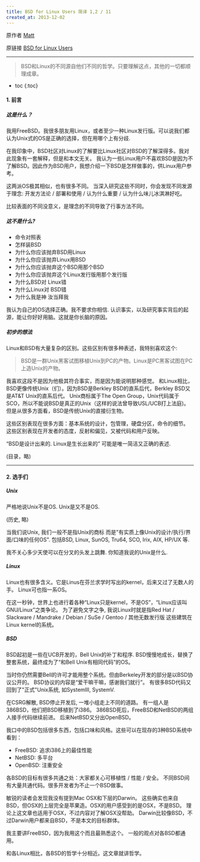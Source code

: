 ```yaml
---
title: BSD for Linux Users 简译 1,2 / 11
created_at: 2013-12-02
---
```

原作者 [Matt](http://www.over-yonder.net/~fullermd/)

原链接 [BSD for Linux Users](http://www.over-yonder.net/~fullermd/rants/bsd4linux/01)

-----------

> BSD和Linux的不同源自他们不同的哲学。只要理解这点，其他的一切都顺理成章。

* toc
{:toc}

#### 1. 前言

##### 这是什么？

我用FreeBSD。我很多朋友用Linux，或者至少一种Linux发行版。可以说我们都认为Unix式的OS是正确的选择，但在用哪个上有分歧.

在我印象中，BSD社区对Linux的了解要比Linux社区对BSD的了解深得多。我对此现象有一套解释，但是和本文无关。
我认为一些Linux用户不喜欢BSD是因为不了解BSD。因此作为BSD用户，我想介绍一下BSD是怎样做事的，供Linux用户参考。

这两派OS极其相似，也有很多不同。
当深入研究这些不同时，你会发现不同发源于理念: 开发方法论 / 部署和使用 / 认为什么重要 / 认为什么味儿冰淇淋好吃。

比较表面的不同没意义，是理念的不同导致了行事方法不同。

##### 这不是什么?

- 命令对照表
- 怎样装BSD
- 为什么你应该抛弃BSD用Linux
- 为什么你应该抛弃Linux用BSD
- 为什么你应该抛弃这个BSD用那个BSD
- 为什么你应该抛弃这个Linux发行版用那个发行版
- 为什么BSD对 Linux错
- 为什么Linux对 BSD错
- 为什么我是神 汝当拜我

我认为自己的OS选择正确。我不要求你相信.
认识事实，以及研究事实背后的起源，能让你好好用脑。这就是你长脑的原因。

##### 初步的想法

Linux和BSD有大量复杂的区别。这些区别有很多种表述，我特别喜欢这个:

> BSD是一群Unix黑客试图移植Unix到PC的产物。Linux是PC黑客试图在PC上造Unix的产物。

我喜欢这段不是因为他极其符合事实，而是因为能说明那种感觉。
和Linux相比，BSD更像传统Unix（们）。因为BSD是Berkley BSD的直系后代，Berkley BSD又是AT&T Unix的直系后代。
Unix商标属于The Open Group，Unix代码属于SCO，所以不能说BSD是真正的Unix（这样的说法曾导致USL/UCB打上法庭)。
但是从很多方面看，BSD是传统Unix的直接衍生物。

这些区别表现在很多方面：基本系统的设计，包管理，硬盘分区，命令的细节。
这些区别表现在开发者的态度，反射和偏见，又被代码和用户反映。

“BSD是设计出来的. Linux是生长出来的” 可能是唯一简洁又正确的表述.

(目录，略)

-----------

#### 2. 选手们

##### Unix

严格地说Unix不是OS. Unix是又不是OS.

(历史, 略)

当我们说Unix, 我们一般不是指Unix的商标 而是"有实质上像Unix的设计/执行/界面/口味的任何OS".
包括BSD, Linux, SunOS, Tru64, SCO, Irix, AIX, HP/UX 等.

我不关心多少天使可以在分叉的头发上跳舞. 你知道我说的Unix是什么.

##### Linux

Linux也有很多含义。它是Linus在芬兰求学时写出的kernel，后来又过了无数人的手。
Linux可也指一系OS。

在这一秒钟，世界上也进行着各种“Linux只是kernel，不是OS”，“Linux应该叫GNU/Linux”之类争论。
为了避免文字之争, 我说Linux时就是指Red Hat / Slackware / Mandrake / Debian / SuSe / Gentoo / 其他无数发行版
这些建筑在Linux kernel的系统。

##### BSD

BSD起初是一些在UCB开发的，Bell Unix的补丁和程序.
BSD慢慢地成长，替换了整套系统，最终成为了“和Bell Unix有相同代码”的OS。

当时你仍然需要Bell的许可才能用整个系统。但由Berkeley开发的部分是以BSD协议公开的。
BSD协议的内容是“爱干嘛干嘛，感谢我们就行”。
有很多BSD代码又回到了"正式"Unix系统, 如SystemIII, SystemV.

在CSRG解散, BSD停止开发后, 一堆小组走上不同的道路。
有一组人是386BSD，他们把BSD移植到了i386。
386BSD死后，FreeBSD和NetBSD的两组人接手代码继续前进。
后来NetBSD又分出OpenBSD。

我口中的BSD包括很多东西，包括口味和风格。这些可以在现存的3种BSD系统中看到：

- FreeBSD: 追求i386上的最佳性能
- NetBSD:  多平台
- OpenBSD: 注重安全

各BSD的目标有很多共通之处：大家都关心可移植性 / 性能 / 安全。
不同BSD间有大量共通代码。很多开发者为不止一个BSD做事。

敏锐的读者会发现我没有提到Mac OSX和下层的Darwin。
这些确实也来自BSD，但OSX的上层完全是苹果造。OSX的用户感受到的是OSX，不是BSD。
理论上这文章也适用于OSX，不过内容对了解OSX没帮助。
Darwin比较像BSD，不过Darwin用户都来自BSD，不是本文的目标群体。

我主要讲FreeBSD，因为我用这个而且最熟悉这个。
一般的观点对各BSD都通用。

和各Linux相比，各BSD的哲学十分相近。这文章就讲哲学。
